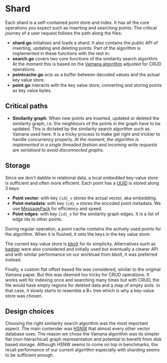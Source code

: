 # Shard

Each shard is a self-contained point store and index. It has all the core operations you expect such as inserting and searching points. The critical journey of a user request follows the path along the files:

- **shard.go** initialises and loads a shard. It also contains the public API of inserting, updating and deleting points. Part of the algorithm is implemented in these functions with the rest in:
- **search.go** covers two core functions of the similarity search algorithm. At the moment this is based on the [Vamana algorithm](https://proceedings.neurips.cc/paper_files/paper/2019/file/09853c7fb1d3f8ee67a61b6bf4a7f8e6-Paper.pdf) adjusted for CRUD operations.
- **pointcache.go** acts as a buffer between decoded values and the actual key value store.
- **point.go** interacts with the key value store, converting and storing points as key value bytes.

## Critical paths

- **Similarity graph**: When new points are inserted, updated or deleted the similarity graph, i.e. the neighbours of the points in the graph have to be updated. This is dictated by the similarity search algorithm such as Vamana used here. It is a tricky process to make get right and trickier to handle concurrency properly. *At the moment, the algorithm is implemented in a single threaded fashion and incoming write requests are serialised to avoid disconnected graphs.*

## Storage

Since we don't dabble in relational data, a local embedded key-value store is sufficient and often more efficient. Each point has a [UUID](https://en.wikipedia.org/wiki/Universally_unique_identifier) is stored along 3 keys:

- **Point vector**: with key `{id}_v` stores the actual vector, aka embedding.
- **Point metadata**: with key `{id}_m` stores the encoded point metadata. We use [MessagePack](https://msgpack.org/index.html) for efficiency and speed.
- **Point edges**: with key `{id}_e` for the similarity graph edges. It is a list of edge ids to other points.

During regular operation, a point cache contains the actively used points for the algorithm. When it is flushed, it sets the keys in the key value store.

The current key-value store is [bbolt](https://github.com/etcd-io/bbolt) for its simplicity. Alternatives such as [badger](https://github.com/dgraph-io/badger) were also considered and initially used but eventually a clearer API and with similar performance on our workload from bbolt, it was preferred instead.

Finally, a custom flat offset based file was considered, similar to the original Vamana paper. But this was deemed too tricky for CRUD operations. It works well for indexing once and searching many times but with CRUD, the file would have empty regions for deleted data and a map of empty slots. In that case, it slowly starts to resemble a B+ tree which is why a key-value store was chosen.

## Design choices

Choosing the right similarity search algorithm was the most important aspect. The main contender was [HSNW](https://arxiv.org/abs/1603.09320) that almost every other vector database uses. The reason we chose the Vamana algorithm was its simpler flat (non-hierachical) graph representation and potential to benefit from disk based storage. Although HSNW seems to come on top in benchmarks, the recall performance of our current algorithm especially with sharding seems to be sufficient enough.
